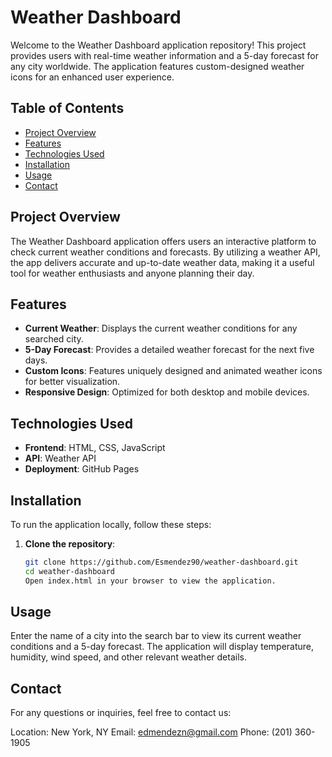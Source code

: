 # Weather Dashboard

Welcome to the Weather Dashboard application repository! This project provides users with real-time weather information and a 5-day forecast for any city worldwide. The application features custom-designed weather icons for an enhanced user experience.

## Table of Contents

- [Project Overview](#project-overview)
- [Features](#features)
- [Technologies Used](#technologies-used)
- [Installation](#installation)
- [Usage](#usage)
- [Contact](#contact)

## Project Overview

The Weather Dashboard application offers users an interactive platform to check current weather conditions and forecasts. By utilizing a weather API, the app delivers accurate and up-to-date weather data, making it a useful tool for weather enthusiasts and anyone planning their day.

## Features

- **Current Weather**: Displays the current weather conditions for any searched city.
- **5-Day Forecast**: Provides a detailed weather forecast for the next five days.
- **Custom Icons**: Features uniquely designed and animated weather icons for better visualization.
- **Responsive Design**: Optimized for both desktop and mobile devices.

## Technologies Used

- **Frontend**: HTML, CSS, JavaScript
- **API**: Weather API
- **Deployment**: GitHub Pages

## Installation

To run the application locally, follow these steps:

1. **Clone the repository**:
   ```bash
   git clone https://github.com/Esmendez90/weather-dashboard.git
   cd weather-dashboard
   Open index.html in your browser to view the application.

## Usage

Enter the name of a city into the search bar to view its current weather conditions and a 5-day forecast. The application will display temperature, humidity, wind speed, and other relevant weather details.

## Contact

For any questions or inquiries, feel free to contact us:

Location: New York, NY
Email: edmendezn@gmail.com
Phone: (201) 360-1905

